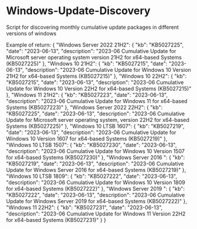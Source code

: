 # Windows-Update-Discovery
Script for discovering monthly cumulative update packages in different versions of windows


Example of return:
{
  "Windows Server 2022 21H2": {
    "kb": "KB5027225",
    "date": "2023-06-13",
    "description": "2023-06 Cumulative Update for Microsoft server operating system version 21H2 for x64-based Systems (KB5027225)"
  },
  "Windows 10 21H2": {
    "kb": "KB5027215",
    "date": "2023-06-13",
    "description": "2023-06 Cumulative Update for Windows 10 Version 21H2 for x64-based Systems (KB5027215)"
  },
  "Windows 10 22H2": {
    "kb": "KB5027215",
    "date": "2023-06-13",
    "description": "2023-06 Cumulative Update for Windows 10 Version 22H2 for x64-based Systems (KB5027215)"
  },
  "Windows 11 21H2": {
    "kb": "KB5027223",
    "date": "2023-06-13",
    "description": "2023-06 Cumulative Update for Windows 11 for x64-based Systems (KB5027223)"
  },
  "Windows Server 2022 22H2": {
    "kb": "KB5027225",
    "date": "2023-06-13",
    "description": "2023-06 Cumulative Update for Microsoft server operating system, version 22H2 for x64-based Systems (KB5027225)"
  },
  "Windows 10 LTSB 1607": {
    "kb": "KB5027219",
    "date": "2023-06-13",
    "description": "2023-06 Cumulative Update for Windows 10 Version 1607 for x64-based Systems (KB5027219)"
  },
  "Windows 10 LTSB 1507": {
    "kb": "KB5027230",
    "date": "2023-06-13",
    "description": "2023-06 Cumulative Update for Windows 10 Version 1507 for x64-based Systems (KB5027230)"
  },
  "Windows Server 2016 ": {
    "kb": "KB5027219",
    "date": "2023-06-13",
    "description": "2023-06 Cumulative Update for Windows Server 2016 for x64-based Systems (KB5027219)"
  },
  "Windows 10 LTSB 1809": {
    "kb": "KB5027222",
    "date": "2023-06-13",
    "description": "2023-06 Cumulative Update for Windows 10 Version 1809 for x64-based Systems (KB5027222)"
  },
  "Windows Server 2019 ": {
    "kb": "KB5027222",
    "date": "2023-06-13",
    "description": "2023-06 Cumulative Update for Windows Server 2019 for x64-based Systems (KB5027222)"
  },
  "Windows 11 22H2": {
    "kb": "KB5027231",
    "date": "2023-06-13",
    "description": "2023-06 Cumulative Update for Windows 11 Version 22H2 for x64-based Systems (KB5027231)"
  }
}
